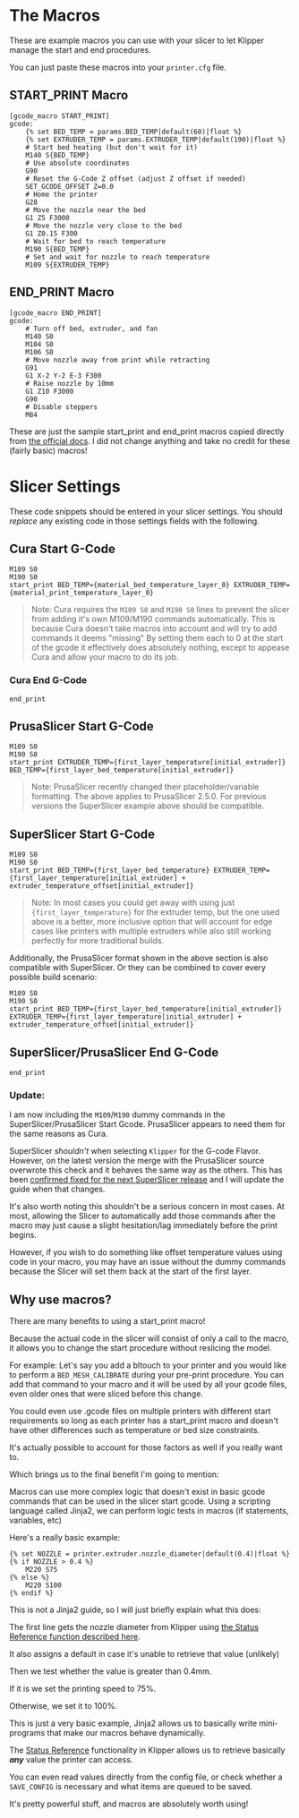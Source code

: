 <!--
 Copyright (c) 2022 Chris Laprade (chris@rootiest.com)
 
 This software is released under the MIT License.
 https://opensource.org/licenses/MIT
-->
# The Macros

These are example macros you can use with your slicer to let Klipper manage the start and end procedures.

You can just paste these macros into your `printer.cfg` file.

## START_PRINT Macro

    [gcode_macro START_PRINT]
    gcode:
        {% set BED_TEMP = params.BED_TEMP|default(60)|float %}
        {% set EXTRUDER_TEMP = params.EXTRUDER_TEMP|default(190)|float %}
        # Start bed heating (but don't wait for it)
        M140 S{BED_TEMP}
        # Use absolute coordinates
        G90
        # Reset the G-Code Z offset (adjust Z offset if needed)
        SET_GCODE_OFFSET Z=0.0
        # Home the printer
        G28
        # Move the nozzle near the bed
        G1 Z5 F3000
        # Move the nozzle very close to the bed
        G1 Z0.15 F300
        # Wait for bed to reach temperature
        M190 S{BED_TEMP}
        # Set and wait for nozzle to reach temperature
        M109 S{EXTRUDER_TEMP}

## END_PRINT Macro

    [gcode_macro END_PRINT]
    gcode:
        # Turn off bed, extruder, and fan
        M140 S0
        M104 S0
        M106 S0
        # Move nozzle away from print while retracting
        G91
        G1 X-2 Y-2 E-3 F300
        # Raise nozzle by 10mm
        G1 Z10 F3000
        G90
        # Disable steppers
        M84

These are just the sample start_print and end_print macros copied directly from [the official docs](https://github.com/Klipper3d/klipper/blob/master/config/sample-macros.cfg). I did not change anything and take no credit for these (fairly basic) macros!

# Slicer Settings

These code snippets should be entered in your slicer settings. You should *replace* any existing code in those settings fields with the following.

## Cura Start G-Code

    M109 S0
    M190 S0
    start_print BED_TEMP={material_bed_temperature_layer_0} EXTRUDER_TEMP={material_print_temperature_layer_0}

> Note: Cura requires the `M109 S0` and `M190 S0` lines to prevent the slicer from adding it's own M109/M190 commands automatically. This is because Cura doesn't take macros into account and will try to add commands it deems "missing" By setting them each to 0 at the start of the gcode it effectively does absolutely nothing, except to appease Cura and allow your macro to do its job.

### Cura End G-Code

    end_print

## PrusaSlicer Start G-Code

    M109 S0
    M190 S0
    start_print EXTRUDER_TEMP={first_layer_temperature[initial_extruder]} BED_TEMP={first_layer_bed_temperature[initial_extruder]}

> Note: PrusaSlicer recently changed their placeholder/variable formatting. The above applies to PrusaSlicer 2.5.0. For previous versions the SuperSlicer example above should be compatible.

## SuperSlicer Start G-Code

    M109 S0
    M190 S0
    start_print BED_TEMP={first_layer_bed_temperature} EXTRUDER_TEMP={first_layer_temperature[initial_extruder] + extruder_temperature_offset[initial_extruder]}

> Note: In most cases you could get away with using just `{first_layer_temperature}` for the extruder temp, but the one used above is a better, more inclusive option that will account for edge cases like printers with multiple extruders while also still working perfectly for more traditional builds.
> 
Additionally, the PrusaSlicer format shown in the above section is also compatible with SuperSlicer. Or they can be combined to cover every possible build scenario:

    M109 S0
    M190 S0
    start_print BED_TEMP={first_layer_bed_temperature[initial_extruder]} EXTRUDER_TEMP={first_layer_temperature[initial_extruder] + extruder_temperature_offset[initial_extruder]}
## SuperSlicer/PrusaSlicer End G-Code

    end_print

### Update:

I am now including the `M109`/`M190` dummy commands in the SuperSlicer/PrusaSlicer Start Gcode. PrusaSlicer appears to need them for the same reasons as Cura.

SuperSlicer *shouldn't* when selecting `Klipper` for the G-code Flavor. However, on the latest version the merge with the PrusaSlicer source overwrote this check and it behaves the same way as the others. This has been [confirmed fixed for the next SuperSlicer release](https://github.com/supermerill/SuperSlicer/issues/875) and I will update the guide when that changes.

It's also worth noting this shouldn't be a serious concern in most cases. At most, allowing the Slicer to automatically add those commands after the macro may just cause a slight hesitation/lag immediately before the print begins. 

However, if you wish to do something like offset temperature values using code in your macro, you may have an issue without the dummy commands because the Slicer will set them back at the start of the first layer.

## Why use macros?

There are many benefits to using a start_print macro!

Because the actual code in the slicer will consist of only a call to the macro, it allows you to change the start procedure without reslicing the model.

For example: Let's say you add a bltouch to your printer and you would like to perform a `BED_MESH_CALIBRATE` during your pre-print procedure. You can add that command to your macro and it will be used by all your gcode files, even older ones that were sliced before this change.

You could even use .gcode files on multiple printers with different start requirements so long as each printer has a start_print macro and doesn't have other differences such as temperature or bed size constraints.

It's actually possible to account for those factors as well if you really want to.

Which brings us to the final benefit I'm going to mention: 

Macros can use more complex logic that doesn't exist in basic gcode commands that can be used in the slicer start gcode. Using a scripting language called Jinja2, we can perform logic tests in macros (if statements, variables, etc)

Here's a really basic example:

    {% set NOZZLE = printer.extruder.nozzle_diameter|default(0.4)|float %}
    {% if NOZZLE > 0.4 %}
        M220 S75
    {% else %}
        M220 S100
    {% endif %}

This is not a Jinja2 guide, so I will just briefly explain what this does:

The first line gets the nozzle diameter from Klipper using [the Status Reference function described here](https://www.klipper3d.org/Status_Reference.html#toolhead). 

It also assigns a default in case it's unable to retrieve that value (unlikely)

Then we test whether the value is greater than 0.4mm.

If it is we set the printing speed to 75%.

Otherwise, we set it to 100%.

This is just a very basic example, Jinja2 allows us to basically write mini-programs that make our macros behave dynamically.

The [Status Reference](https://www.klipper3d.org/Status_Reference.html) functionality in Klipper allows us to retrieve basically ***any*** value the printer can access. 

You can even read values directly from the config file, or check whether a `SAVE_CONFIG` is necessary and what items are queued to be saved.

It's pretty powerful stuff, and macros are absolutely worth using!